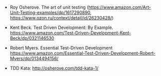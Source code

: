 * Roy Osherove. The art of unit testing (https://www.amazon.com/Art-Unit-Testing-examples/dp/1617290890, https://www.ozon.ru/context/detail/id/26230428/)
* Kent Beck. Test Driven Development: By Example. https://www.amazon.com/Test-Driven-Development-Kent-Beck/dp/0321146530
* Robert Myers. Essential Test-Driven Development https://www.amazon.com/Essential-Test-Driven-Development-Robert-Myers/dp/0134494156/

* TDD Kata: http://osherove.com/tdd-kata-1/
